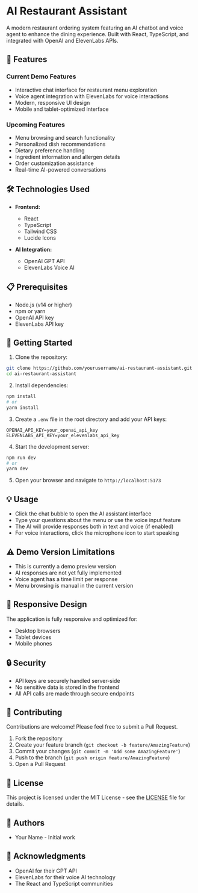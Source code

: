 # AI Restaurant Assistant

A modern restaurant ordering system featuring an AI chatbot and voice agent to enhance the dining experience. Built with React, TypeScript, and integrated with OpenAI and ElevenLabs APIs.

## 🌟 Features

### Current Demo Features
- Interactive chat interface for restaurant menu exploration
- Voice agent integration with ElevenLabs for voice interactions
- Modern, responsive UI design
- Mobile and tablet-optimized interface

### Upcoming Features
- Menu browsing and search functionality
- Personalized dish recommendations
- Dietary preference handling
- Ingredient information and allergen details
- Order customization assistance
- Real-time AI-powered conversations

## 🛠️ Technologies Used

- **Frontend:**
  - React
  - TypeScript
  - Tailwind CSS
  - Lucide Icons

- **AI Integration:**
  - OpenAI GPT API
  - ElevenLabs Voice AI

## 📋 Prerequisites

- Node.js (v14 or higher)
- npm or yarn
- OpenAI API key
- ElevenLabs API key

## 🚀 Getting Started

1. Clone the repository:
```bash
git clone https://github.com/yourusername/ai-restaurant-assistant.git
cd ai-restaurant-assistant
```

2. Install dependencies:
```bash
npm install
# or
yarn install
```

3. Create a `.env` file in the root directory and add your API keys:
```env
OPENAI_API_KEY=your_openai_api_key
ELEVENLABS_API_KEY=your_elevenlabs_api_key
```

4. Start the development server:
```bash
npm run dev
# or
yarn dev
```

5. Open your browser and navigate to `http://localhost:5173`

## 💡 Usage

- Click the chat bubble to open the AI assistant interface
- Type your questions about the menu or use the voice input feature
- The AI will provide responses both in text and voice (if enabled)
- For voice interactions, click the microphone icon to start speaking

## ⚠️ Demo Version Limitations

- This is currently a demo preview version
- AI responses are not yet fully implemented
- Voice agent has a time limit per response
- Menu browsing is manual in the current version

## 📱 Responsive Design

The application is fully responsive and optimized for:
- Desktop browsers
- Tablet devices
- Mobile phones

## 🔒 Security

- API keys are securely handled server-side
- No sensitive data is stored in the frontend
- All API calls are made through secure endpoints

## 🤝 Contributing

Contributions are welcome! Please feel free to submit a Pull Request.

1. Fork the repository
2. Create your feature branch (`git checkout -b feature/AmazingFeature`)
3. Commit your changes (`git commit -m 'Add some AmazingFeature'`)
4. Push to the branch (`git push origin feature/AmazingFeature`)
5. Open a Pull Request

## 📄 License

This project is licensed under the MIT License - see the [LICENSE](LICENSE) file for details.

## 👥 Authors

- Your Name - Initial work

## 🙏 Acknowledgments

- OpenAI for their GPT API
- ElevenLabs for their voice AI technology
- The React and TypeScript communities 